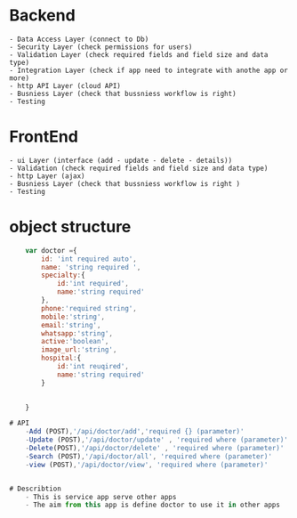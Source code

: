 # Backend
    - Data Access Layer (connect to Db)
    - Security Layer (check permissions for users)
    - Validation Layer (check required fields and field size and data type)
    - Integration Layer (check if app need to integrate with anothe app or more)
    - http API Layer (cloud API)
    - Busniess Layer (check that bussniess workflow is right)
    - Testing 

# FrontEnd
    - ui Layer (interface (add - update - delete - details))
    - Validation (check required fields and field size and data type)
    - http Layer (ajax)
    - Busniess Layer (check that bussniess workflow is right )
    - Testing


# object structure
```js 
    var doctor ={
        id: 'int required auto',
        name: 'string required ', 
        specialty:{
            id:'int required',
            name:'string required'
        }, 
        phone:'required string',
        mobile:'string',
        email:'string', 
        whatsapp:'string', 
        active:'boolean',
        image_url:'string',
        hospital:{
            id:'int reuqired',
            name:'string required'
        }
    

    }

# API
    -Add (POST),'/api/doctor/add','required {} (parameter)'
    -Update (POST),'/api/doctor/update' , 'required where (parameter)'
    -Delete(POST),'/api/doctor/delete' , 'required where (parameter)'
    -Search (POST),'/api/doctor/all', 'required where (parameter)'
    -view (POST),'/api/doctor/view', 'required where (parameter)'


# Describtion
    - This is service app serve other apps
    - The aim from this app is define doctor to use it in other apps
 
